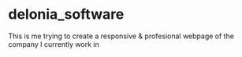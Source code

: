 # delonia_software
This is me trying to create a responsive & profesional webpage of the company I currently work in
